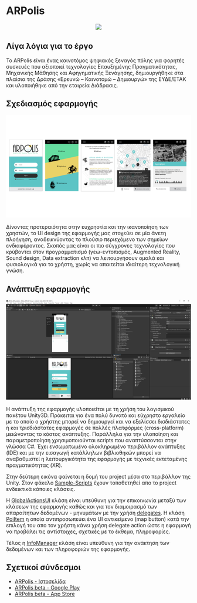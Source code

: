 # ARPolis
<p align="center">
<a href="https://github.com/StathisGeorgiou/Project-Sample/blob/main/README.md" target="_blank" align="center">
    <img src="https://arpolis.gr/wp-content/uploads/2020/03/arpolis_logo_new-512x480.png" width="280">
</a>
<br />
    </p>
 

## Λίγα λόγια για το έργο

Το ARPolis είναι ένας καινοτόμος ψηφιακός ξεναγός πόλης για φορητές συσκευές που αξιοποιεί τεχνολογίες Επαυξημένης Πραγματικότητας, Μηχανικής Μάθησης και Αφηγηματικής Ξενάγησης, δημιουργήθηκε στα πλαίσια της Δράσης «Ερευνώ – Καινοτομώ – Δημιουργώ» της ΕΥΔΕ/ΕΤΑΚ και υλοποιήθηκε από την εταιρεία Διάδρασις.

## Σχεδιασμός εφαρμογής

<p align="center">
<a href="https://github.com/StathisGeorgiou/Project-Sample/blob/main/Multimedia/design_mockups.jpg" target="_blank" align="center">
    <img src="https://github.com/StathisGeorgiou/Project-Sample/blob/main/Multimedia/design_mockups.jpg" width="800">
</a>
<br />
    </p>
    
Δίνοντας προτεραιότητα στην ευχρηστία και την ικανοποίηση των χρηστών, το UI design της εφαρμογής μας στοχεύει σε μία άνετη πλοήγηση, αναδεικνύοντας το πλούσιο περιεχόμενο των σημείων ενδιαφέροντος. Σκοπός μας είναι οι πιο σύγχρονες τεχνολογίες που κρύβονται στον προγραμματισμό (γεω-εντοπισμός, Augmented Reality, Sound design, Data extraction κλπ) να λειτουργήσουν ομαλά και φυσιολογικά για το χρήστη, χωρίς να απαιτείται ιδιαίτερη τεχνολογική γνώση.



## Ανάπτυξη εφαρμογής

<p align="center">
<a href="https://github.com/StathisGeorgiou/Project-Sample/blob/main/Multimedia/unity-project.jpg" target="_blank" align="center">
    <img src="https://github.com/StathisGeorgiou/Project-Sample/blob/main/Multimedia/unity-project.jpg" width="800">
</a>
<br />
</p>

Η ανάπτυξη της εφαρμογής υλοποιείται με τη χρήση του λογισμικού πακέτου Unity3D. Πρόκειται για ένα πολύ δυνατό και εύχρηστο εργαλείο με το οποίο ο χρήστης μπορεί να δημιουργεί και να εξελίσσει δισδιάστατες ή και τρισδιάστατες εφαρμογές σε πολλές πλατφόρμες (cross-platform) μειώνοντας το κόστος ανάπτυξης. Παράλληλα για την υλοποίηση και παραμετροποίηση χρησιμοποιούνται scripts που αναπτύσσονται στην γλώσσα C#. Έχει ενσωματωμένο ολοκληρωμένο περιβάλλον ανάπτυξης (IDE) και με την εισαγωγή κατάλληλων βιβλιοθηκών μπορεί να αναβαθμιστεί η λειτουργικότητα της εφαρμογής με τεχνικές εκτεταμένης πραγματικότητας (XR).

Στην δεύτερη εικόνα φαίνεται η δομή του project μέσα στο περιβάλλον της Unity. Στον φάκελο <a href="https://github.com/StathisGeorgiou/Project-Sample/tree/main/Sample-Scripts" target="_blank">Sample-Scripts</a> έχουν τοποθετηθεί απο το project ενδεικτικά κάποιες κλάσεις.

Η <a href="https://github.com/StathisGeorgiou/Project-Sample/blob/main/Sample-Scripts/GlobalActionsUI.cs" target="_blank">GlobalActionsUI</a> κλάση είναι υπεύθυνη για την επικοινωνία μεταξύ των κλάσεων της εφαρμογής καθώς και για τον διαμοιρασμό των απαραίτητων δεδομένων - μηνυμάτων με την χρήση <a href="https://docs.microsoft.com/en-us/dotnet/csharp/programming-guide/delegates/" target="_blank">delegates</a>. Η κλάση <a href="https://github.com/StathisGeorgiou/Sample-Project/blob/main/Sample-Scripts/PoiItem.cs" target="_blank">PoiItem</a> η οποία αντιπροσωπεύει ένα UI αντικείμενο (map button) κατά την επιλογή του απο τον χρήστη κάνει χρήση delegate action ώστε η εφαρμογή να προβάλει τις αντίστοιχες, σχετικές με το έκθεμα, πληροφορίες.

Τέλος η <a href="https://github.com/StathisGeorgiou/Project-Sample/blob/main/Sample-Scripts/InfoManager.cs" target="_blank">InfoManager</a> κλάση είναι υπεύθυνη για την ανάκτηση των δεδομένων και των πληροφοριών της εφαρμογής.

## Σχετικοί σύνδεσμοι

* <a href="https://arpolis.gr/" target="_blank" rel="noopener noreferrer">ARPolis - Ιστοσελίδα</a>
* <a href="https://play.google.com/store/apps/details?id=net.Diadrasis.ARPolis" target="_blank" rel="noopener noreferrer">ARPolis beta - Google Play</a>
* <a href="https://apps.apple.com/in/app/arpolis/id1526799438" target="_blank" rel="noopener noreferrer">ARPolis beta - App Store</a>
